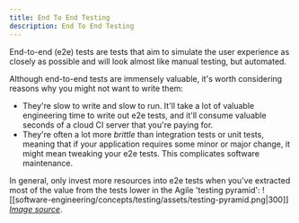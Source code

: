 ```yaml
---
title: End To End Testing
description: End To End Testing
---
```


End-to-end (e2e) tests are tests that aim to simulate the user experience as closely as possible and will look almost like manual testing, but automated.

Although end-to-end tests are immensely valuable, it's worth considering reasons why you might not want to write them:
- They're slow to write and slow to run. It'll take a lot of valuable engineering time to write out e2e tests, and it'll consume valuable seconds of a cloud CI server that you're paying for.
- They're often a lot more *brittle* than integration tests or unit tests, meaning that if your application requires some minor or major change, it might mean tweaking your e2e tests. This complicates software maintenance.

In general, only invest more resources into e2e tests when you've extracted most of the value from the tests lower in the Agile 'testing pyramid':
![[software-engineering/concepts/testing/assets/testing-pyramid.png|300]]
*[Image source](https://www.ministryoftesting.com/dojo/lessons/the-mobile-test-pyramid)*.

